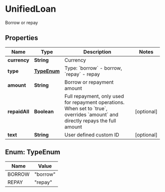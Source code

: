 
# UnifiedLoan

Borrow or repay

## Properties

Name | Type | Description | Notes
------------ | ------------- | ------------- | -------------
**currency** | **String** | Currency | 
**type** | [**TypeEnum**](#TypeEnum) | Type: &#x60;borrow&#x60; - borrow, &#x60;repay&#x60; - repay | 
**amount** | **String** | Borrow or repayment amount | 
**repaidAll** | **Boolean** | Full repayment, only used for repayment operations. When set to &#x60;true&#x60;, overrides &#x60;amount&#x60; and directly repays the full amount |  [optional]
**text** | **String** | User defined custom ID |  [optional]

## Enum: TypeEnum

Name | Value
---- | -----
BORROW | &quot;borrow&quot;
REPAY | &quot;repay&quot;

